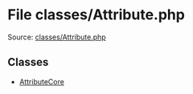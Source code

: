 File classes/Attribute.php
=========

Source: [classes/Attribute.php](https://github.com/PrestaShop/PrestaShop/blob/1.6.0.6/classes/Attribute.php)


Classes
-------

* [AttributeCore](class.AttributeCore.md)

